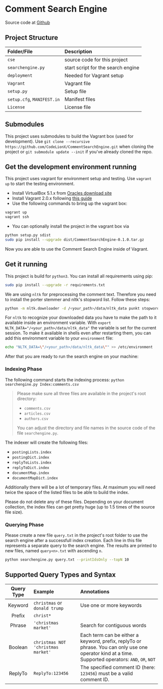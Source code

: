 # Comment Search Engine

Source code at [Github](https://github.com/CodeLionX/CommentSearchEngine)

## Project Structure

| Folder/File       | Description                        |
| :---------------- | :--------------------------------- |
| `cse`             | source code for this project       |
| `searchengine.py` | start script for the search engine |
| `deployment`      | Needed for Vagrant setup           |
| `Vagrant`         | Vagrant file                       |
| `setup.py`        | Setup file                         |
| `setup.cfg`, `MANIFEST.in` | Manifest files            |
| `License`         | License file                       |

<!-- | `data` | downloaded data of the web crawler | -->

## Submodules

This project uses submodules to build the Vagrant box (used for development). Use `git clone --recursive https://github.com/CodeLionX/CommentSearchEngine.git` when cloning the project or `git submodule update --init` if you've already cloned the repo.

## Get the development environment running

This project uses vagrant for environment setup and testing. Use `vagrant up` to start the testing environment.

- Install VirtualBox 5.1.x from [Oracles download site](https://www.virtualbox.org/wiki/Download_Old_Builds_5_1)
- Install Vagrant 2.0.x following [this guide](https://www.vagrantup.com/intro/getting-started/index.html)
- Use the following commands to bring up the vagrant box:

```bash
vagrant up
vagrant ssh
```

- You can optionally install the project in the vagrant box via

```bash
python setup.py sdist
sudo pip install --upgrade dist/CommentSearchEngine-0.1.0.tar.gz
```

Now you are able to use the Comment Search Engine inside of Vagrant.


## Get it running

This project is build for `python3`. You can install all requirements using pip:

```bash
sudo pip install --upgrade -r requirements.txt
```

We are using `nltk` for preprocessing the comment text. Therefore you need to install the porter stemmer and nltk's stopword list. Follow these steps:

```bash
python -m nltk.downloader -d /<your_path>/data/nltk_data punkt stopwords wordnet
```

For `nltk` to recognize your downloaded data you have to make the path to it available inside an environment variable. With `export NLTK_DATA="/<your_path>/data/nltk_data"` the variable is set for the current session. To make it available in shells even after restarting them, you can add this environment variable to your `environment` file:

```bash
echo "NLTK_DATA=\"/<your_path>/data/nltk_data\"" >> /etc/environment
```

After that you are ready to run the search engine on your machine:

### Indexing Phase

The following command starts the indexing process: `python searchengine.py Index:comments.csv`

> Please make sure all three files are available in the project's root directory:
> - `comments.csv`
> - `articles.csv`
> - `authors.csv`
>
> You can adjust the directory and file names in the source code of the file `searchengine.py`.

The indexer will create the following files:

- `postingLists.index`
- `postingDict.index`
- `replyToLists.index`
- `replyToDict.index`
- `documentMap.index`
- `documentMapDict.index`

Additionally there will be a lot of temporary files. At maximum you will need twice the space of the listed files to be able to build the index.


Please do not delete any of these files. Depending on your document collection, the index files can get pretty huge (up to 1.5 times of the source file size).

### Querying Phase

Please create a new file `query.txt` in the project's root folder to use the search engine after a successfull index creation. Each line in this file represents a separate query to the search engine. The results are printed to new files, named `query<n>.txt` with ascending `n`.

```bash
python searchengine.py query.txt --printIdsOnly --topN 10
```

## Supported Query Types and Syntax

| Query Type | Example                            | Annotations                                                                                                                                       |
| :--------: | :--------------------------------- | :------------------------------------------------------------------------------------------------------------------------------------------------ |
| Keyword    | `christmas` or `donald trump`      | Use one or more keywords                                                                                                                          |
| Prefix     | `christ*`                          |                                                                                                                                                   |
| Phrase     | `'christmas market'`               | Search for contiguous words                                                                                                                       |
| Boolean    | `christmas NOT 'christmas market'` | Each term can be either a keyword, prefix, replyTo or phrase. You can only use one operator kind at a time. Supported operators: `AND`, `OR`, `NOT` |
| ReplyTo    | `ReplyTo:123456`                   | The specified comment ID (here: `123456`) must be a valid comment ID.                                                                             |
